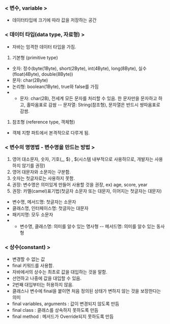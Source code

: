 ### < 변수, variable >

- 데이터타입에 크기에 따라 값을 저장하는 공간

### < 데이터 타입(data type, 자료형) >

- 자바는 엄격한 데이터 타입을 가짐.

1. 기본형 (primitive type)

- 숫자: 정수(byte(1Byte), short(2Byte), int(4Byte), long(8Byte), 실수(float(4Byte), double(8Byte))
- 문자: char(2Byte)
- 논리형: boolean(1Byte), true와 false를 가짐
- - 문자: char(2B), 전세계 모든 문자를 처리할 수 있음. 한 문자만을 문자하고 하고, 홀따옴표로 감쌈
    -- 문자열: String(참조형), 문자열은 반드시 쌍따옴표로 감쌈.

1. 참조형 (reference type, 객체형)

- 객체 지향 파트에서 본격적으로 다루게 됨.

### < 변수의 명명법 - 변수명을 만드는 방법 >

1. 영어 대소문자, 숫자, 기호(\_, $) , $(시스템 내부적으로 사용하므로, 개발자는 사용하지 않기를 권장)
2. 영어 대문자와 소문자는 구분함.
3. 숫자는 첫글자로는 사용하지 못함.
4. 권장: 변수명은 의미있게 만들어 사용할 것을 권장, ex) age, score, year
5. 권장: 카멜(camel)표기법(첫글자 소문자 또는 대문자, 이어지는 첫글자는 대문자)

- 변수명, 메서드명: 첫글자는 소문자
- 클래스명, 인터페이스명: 첫글자는 대문자
- 패키지명: 모두 소문자
- - 변수명, 클래스명: 의미를 알수 있는 명사형
    -- 메서드명: 의미를 알수 있는 동사형

### < 상수(constant) >

- 변경할 수 없는 값
- final 키워드를 사용함.
- 자바에서의 상수는 최초로 값을 대입하는 것을 말함.
- 선언하고 나중에 값을 대입할 수 있음.
- 2번째 대입부터는 허용하지 않음.
- 클래스나 변수에 final을 붙이면 처음 정의된 상태가 변하지 않는 것을 보장한다는 의미
- final variables, arguments : 값이 변경되지 않도록 만듬
- final class : 클래스를 상속하지 못하도록 만듬
- final method : 메서드가 Override되지 못하도록 만듬
